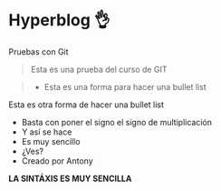 # Hyperblog 👌
Pruebas con Git
>Esta es una prueba del curso de GIT

> - Esta es una forma para hacer una bullet list

Esta es otra forma de hacer una bullet list
* Basta con poner el signo el signo de multiplicación
* Y así se hace
* Es muy sencillo
* ¿Ves?
* Creado por Antony 

**LA SINTÁXIS ES MUY SENCILLA**